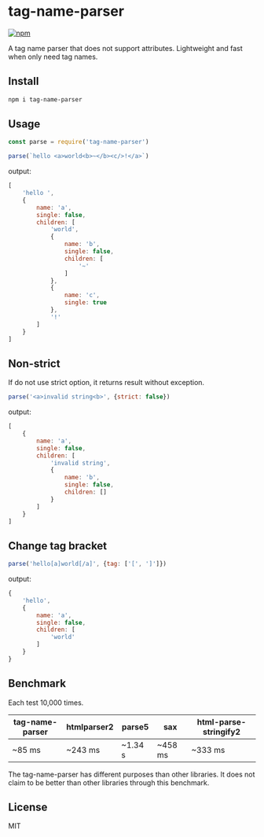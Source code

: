 # tag-name-parser

[![npm](https://img.shields.io/npm/v/tag-name-parser.svg?style=flat-square)](https://www.npmjs.com/package/tag-name-parser)

A tag name parser that does not support attributes. Lightweight and fast when only need tag names.

## Install
```sh
npm i tag-name-parser
```

## Usage
```js
const parse = require('tag-name-parser')

parse(`hello <a>world<b>~</b><c/>!</a>`)
```
output:
```js
[
    'hello ',
    {
        name: 'a',
        single: false,
        children: [
            'world',
            {
                name: 'b',
                single: false,
                children: [
                    '~'
                ]
            },
            {
                name: 'c',
                single: true
            },
            '!'
        ]
    }
]
```

## Non-strict
If do not use strict option, it returns result without exception.
```js
parse('<a>invalid string<b>', {strict: false})
```
output:
```js
[
    {
        name: 'a',
        single: false,
        children: [
            'invalid string',
            {
                name: 'b',
                single: false,
                children: []
            }
        ]
    }
]
```

## Change tag bracket
```js
parse('hello[a]world[/a]', {tag: ['[', ']']})
```
output:
```js
{
    'hello',
    {
        name: 'a',
        single: false,
        children: [
            'world'
        ]
    }
}
```

## Benchmark
Each test 10,000 times.

tag-name-parser|htmlparser2|parse5|sax|html-parse-stringify2
---|---|---|---|---
~85 ms|~243 ms|~1.34 s|~458 ms|~333 ms

The tag-name-parser has different purposes than other libraries.
It does not claim to be better than other libraries through this benchmark.

## License
MIT
